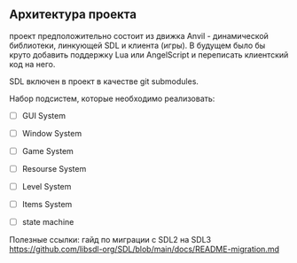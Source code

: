 ## Архитектура проекта

проект предположительно состоит из движка Anvil - динамической библиотеки, линкующей SDL и клиента (игры). В будущем было бы круто добавить поддержку Lua или AngelScript и переписать клиентский код на него. 

SDL включен в проект в качестве git submodules. 


Набор подсистем, которые необходимо реализовать:
- [ ] GUI System
- [ ] Window System
- [ ] Game System
- [ ] Resourse System
- [ ] Level System
- [ ] Items System
- [ ] state machine


Полезные ссылки:
гайд по миграции с SDL2 на SDL3 https://github.com/libsdl-org/SDL/blob/main/docs/README-migration.md
